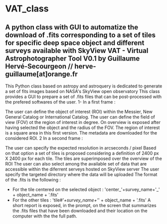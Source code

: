 # VAT_class
A python class with GUI to automatize the download of .fits corresponding to a set of tiles for specific deep space object and different surveys available with SkyView
                                            VAT - Virtual Astrophotographer Tool                                                                               V0.1 by Guillaume Hervé-Secourgeon // herve-guillaume[at]orange.fr                               
--------------------------------------------------------------------------------------------------------------------------------
This Python class based on astropy and astroquery is dedicated to generate a set of fits images based on NASA's SkyView open observatory
This class provides a GUI to prepare a set of .fits files that can be post-processed with the prefered softwares of the user.
1- In a first frame :


 The user can define the object of interest (ROI) within the Messier, New General Catalog or International Catalog.
 The user can define the field of view (FOV) ot the region of interest in degree.
 On overview is exposed after having selected the object and the radius of the FOV.
 The region of interest is a square area in this first version.
 The metadata are downloaded for the considered ROI.
2 In a second frame :

 The user can specify the expected resolution in arcseconds / pixel
 Based on that option a set of tiles is proposed considering a definition of 2400 px X 2400 px for each tile.
 The tiles are superimposed over the overview of the ROI
 The user can also select among the available set of data that are accessible within the diferrent serveys hosted on SkyView server
 The user specify the targeted directory where the data will be uploaded
 The format of the .fits is the following : 
 - For the tile centered on the selected object : 'center_'+survey_name+'_' + object_name + '.fits'
 - For the other tiles : 'tile#_'+survey_name+'_' + object_name + '.fits'
 A short report is exposed, in the prompt, on the screen that summarizes the .fits files that have been downloaded and their location on the computer with the the full path.
